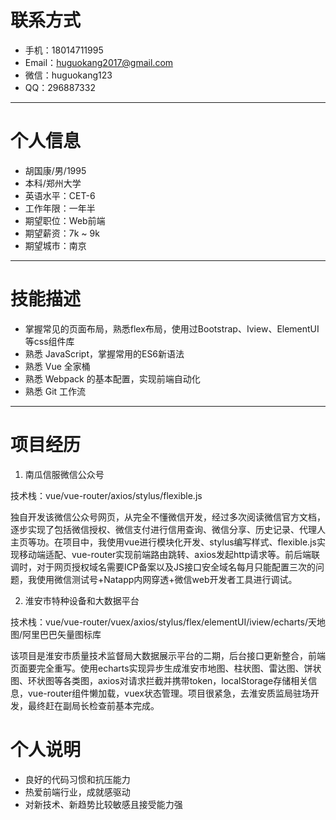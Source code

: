 # 联系方式
* 手机：18014711995  
* Email：huguokang2017@gmail.com  
* 微信：huguokang123  
* QQ：296887332

---

# 个人信息
* 胡国康/男/1995
* 本科/郑州大学
* 英语水平：CET-6
* 工作年限：一年半
* 期望职位：Web前端
* 期望薪资：7k ~ 9k
* 期望城市：南京

---

# 技能描述
* 掌握常见的页面布局，熟悉flex布局，使用过Bootstrap、Iview、ElementUI等css组件库
* 熟悉 JavaScript，掌握常用的ES6新语法
* 熟悉 Vue 全家桶
* 熟悉 Webpack 的基本配置，实现前端自动化
* 熟悉 Git 工作流
---

# 项目经历
1. 南瓜信服微信公众号  

技术栈：vue/vue-router/axios/stylus/flexible.js  

独自开发该微信公众号网页，从完全不懂微信开发，经过多次阅读微信官方文档，逐步实现了包括微信授权、微信支付进行信用查询、微信分享、历史记录、代理人主页等功。在项目中，我使用vue进行模块化开发、stylus编写样式、flexible.js实现移动端适配、vue-router实现前端路由跳转、axios发起http请求等。前后端联调时，对于网页授权域名需要ICP备案以及JS接口安全域名每月只能配置三次的问题，我使用微信测试号+Natapp内网穿透+微信web开发者工具进行调试。

2. 淮安市特种设备和大数据平台  

技术栈：vue/vue-router/vuex/axios/stylus/flex/elementUI/iview/echarts/天地图/阿里巴巴矢量图标库 

该项目是淮安市质量技术监督局大数据展示平台的二期，后台接口更新整合，前端页面要完全重写。使用echarts实现异步生成淮安市地图、柱状图、雷达图、饼状图、环状图等各类图，axios对请求拦截并携带token，localStorage存储相关信息，vue-router组件懒加载，vuex状态管理。项目很紧急，去淮安质监局驻场开发，最终赶在副局长检查前基本完成。

# 个人说明
* 良好的代码习惯和抗压能力
* 热爱前端行业，成就感驱动
* 对新技术、新趋势比较敏感且接受能力强
